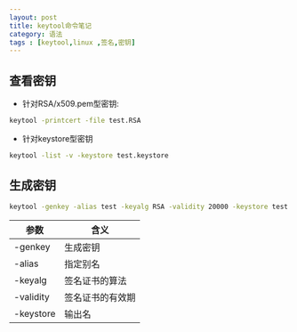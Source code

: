 ```yaml
---
layout: post
title: keytool命令笔记
category: 语法
tags : [keytool,linux ,签名,密钥]
---
```


查看密钥
----

+ 针对RSA/x509.pem型密钥:

```sh
keytool -printcert -file test.RSA
```

+ 针对keystore型密钥

```sh
keytool -list -v -keystore test.keystore
```

生成密钥
----

```sh
keytool -genkey -alias test -keyalg RSA -validity 20000 -keystore test.keystore
```

参数|含义
---|---
-genkey|生成密钥
-alias|指定别名
-keyalg|签名证书的算法
-validity|签名证书的有效期
-keystore|输出名
